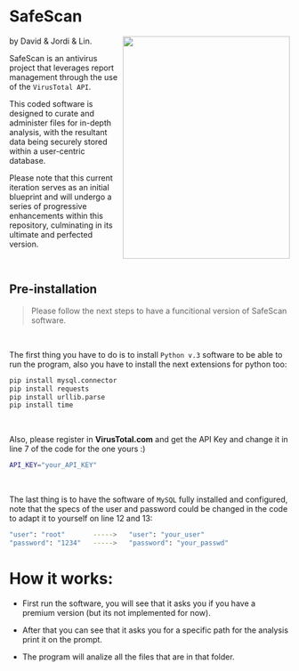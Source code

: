 # SafeScan

<p><img src="https://github.com/Bot-JohnLemon/SafeScan/assets/28149894/42de2fe7-c691-4751-bfa6-9f726b0957db" width="300" height="400" align="right"></p>

by David & Jordi & Lin.

SafeScan is an antivirus project that leverages report management through the use of the `VirusTotal API`.

This coded software is designed to curate and administer files for in-depth analysis, with the resultant data being securely stored within a user-centric database.

Please note that this current iteration serves as an initial blueprint and will undergo a series of progressive enhancements within this repository, culminating in its ultimate and perfected version.



<br>

## Pre-installation

>Please follow the next steps to have a funcitional version of SafeScan software.

<br>

The first thing you have to do is to install `Python v.3` software to be able to run the program, also you have to install the next extensions for python too:

```sh
pip install mysql.connector
pip install requests
pip install urllib.parse
pip install time
```

<br>

Also, please register in **VirusTotal.com** and get the API Key and change it in line 7 of the code for the one yours :)

```sh
API_KEY="your_API_KEY"
```

<br>

The last thing is to have the software of `MySQL` fully installed and configured, note that the specs of the user and password could be changed in the code to adapt it to yourself on line 12 and 13:

```sh
"user": "root"       ----->   "user": "your_user"
"password": "1234"   ----->   "password": "your_passwd"
```

# How it works:

- First run the software, you will see that it asks you if you have a premium version (but its not implemented for now).

- After that you can see that it asks you for a specific path for the analysis print it on the prompt.

- The program will analize all the files that are in that folder.
  <br><br><br>
